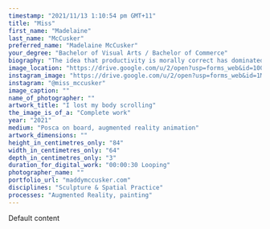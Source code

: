 ```yaml
---
timestamp: "2021/11/13 1:10:54 pm GMT+11"
title: "Miss"
first_name: "Madelaine"
last_name: "McCusker"
preferred_name: "Madelaine McCusker"
your_degree: "Bachelor of Visual Arts / Bachelor of Commerce"
biography: "The idea that productivity is morally correct has dominated and shaped my artistic practice and my life. This led to my investigations into digital spaces which are dominated by a neoliberal 'girlboss' rhetoric, where self-entrepreneurialism and hustle culture reign and even something as traditional, tactile, and personal as art or craft are merely a vehicle to sell a flawless self-image and lifestyle. In this environment womens physical beauty is scrutinized as closely as the work they produce, yet authenticity is upheld as both the key to success and a moral necessity. The emphasis on the body paradoxically contributes to the dissociative effect of doom scrolling through these glitzy small business posts as you wish your body was looking, producing, and feeling differently to how it is. I believe the augmented reality is a powerful way to convey the sensation of feeling both intimate and disembodied that these spaces generate."
image_location: "https://drive.google.com/u/2/open?usp=forms_web&id=100jhFY_ZyGr9giDxFhQXhwXySAwt8anw"
instagram_image: "https://drive.google.com/u/2/open?usp=forms_web&id=1MSg9l6v_gUNUklzNhIYuz7qEvaIJ77Nf"
instagram: "@miss_mccusker"
image_caption: ""
name_of_photographer: ""
artwork_title: "I lost my body scrolling"
the_image_is_of_a: "Complete work"
year: "2021"
medium: "Posca on board, augmented reality animation"
artwork_dimensions: ""
height_in_centimetres_only: "84"
width_in_centimetres_only: "64"
depth_in_centimetres_only: "3"
duration_for_digital_work: "00:00:30 Looping"
photographer_name: ""
portfolio_url: "maddymccusker.com"
disciplines: "Sculpture & Spatial Practice"
processes: "Augmented Reality, painting"
---
```


Default content